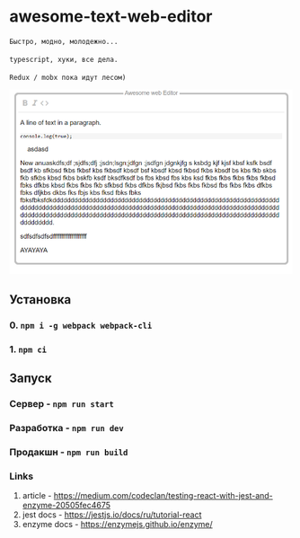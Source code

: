 # awesome-text-web-editor

```
Быстро, модно, молодежно...

typescript, хуки, все дела.

Redux / mobx пока идут лесом)
```

![editor-screenshot](/images/screenshot-1.png)

## Установка

### 0. `npm i -g webpack webpack-cli`

### 1. `npm ci`

## Запуск

### Сервер - `npm run start`

### Разработка - `npm run dev`

### Продакшн - `npm run build`

### Links

1. article - https://medium.com/codeclan/testing-react-with-jest-and-enzyme-20505fec4675
2. jest docs - https://jestjs.io/docs/ru/tutorial-react
3. enzyme docs - https://enzymejs.github.io/enzyme/
